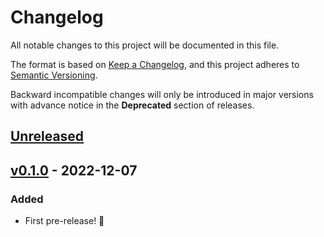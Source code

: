 # Changelog

All notable changes to this project will be documented in this file.

The format is based on [Keep a Changelog](https://keepachangelog.com/en/1.0.0/),
and this project adheres to [Semantic Versioning](https://semver.org/spec/v2.0.0.html).

Backward incompatible changes will only be introduced in major versions with advance notice in the **Deprecated** section of releases.

## [Unreleased]

## [v0.1.0] - 2022-12-07

### Added

- First pre-release! 🎉

[unreleased]: https://github.com/mikevive/phone-records/compare/v0.1.0...HEAD
[v0.1.0]: https://github.com/mikevive/phone-records/releases/tag/v0.1.0
